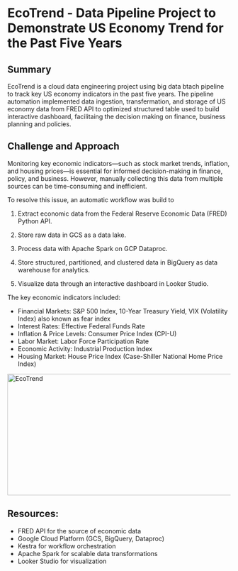 # EcoTrend - Data Pipeline Project to Demonstrate US Economy Trend for the Past Five Years
## Summary
EcoTrend is a cloud data engineering project using big data btach pipeline to track key US economy indicators in the past five years. The pipeline automation implemented data ingestion, transfermation, and storage of US economy data from FRED API to optimized structured table used to build interactive dashboard, facilitaing the decision making on finance, business planning and policies.
## Challenge and Approach
Monitoring key economic indicators—such as stock market trends, inflation, and housing prices—is essential for informed decision-making in finance, policy, and business. However, manually collecting this data from multiple sources can be time-consuming and inefficient. 

To resolve this issue, an automatic workflow was build to
1. Extract economic data from the Federal Reserve Economic Data (FRED) Python API.

2. Store raw data in GCS as a data lake.

3. Process data with Apache Spark on GCP Dataproc.

4. Store structured, partitioned, and clustered data in BigQuery as data warehouse for analytics.

5. Visualize data through an interactive dashboard in Looker Studio.

The key economic indicators included:

- Financial Markets: S&P 500 Index, 10-Year Treasury Yield, VIX (Volatility Index) also known as fear index
- Interest Rates: Effective Federal Funds Rate
- Inflation & Price Levels: Consumer Price Index (CPI-U)
- Labor Market: Labor Force Participation Rate
- Economic Activity: Industrial Production Index
- Housing Market: House Price Index (Case-Shiller National Home Price Index)

<img width="723" height="274" alt="EcoTrend" src="https://github.com/user-attachments/assets/d71506a7-fb19-4a03-ac86-3dbc3316b1f0" />

## Resources:
- FRED API for the source of economic data
- Google Cloud Platform (GCS, BigQuery, Dataproc)
- Kestra for workflow orchestration
- Apache Spark for scalable data transformations
- Looker Studio for visualization

